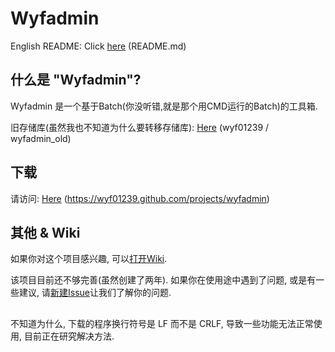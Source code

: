 # Wyfadmin
English README: Click [here](README.md) (README.md)
## 什么是 "Wyfadmin"?
Wyfadmin 是一个基于Batch(你没听错,就是那个用CMD运行的Batch)的工具箱.

旧存储库(虽然我也不知道为什么要转移存储库): [Here](https://github.com/wyf01239/wyfadmin_old) (wyf01239 / wyfadmin_old)
## 下载
请访问: [Here](https://wyf01239.github.com/projects/wyfadmin) (https://wyf01239.github.com/projects/wyfadmin)
## 其他 & Wiki
如果你对这个项目感兴趣, 可以[打开Wiki](https://github.com/wyf01239/wyfadmin/wiki).

该项目目前还不够完善(虽然创建了两年). 如果你在使用途中遇到了问题, 或是有一些建议, 请[新建Issue](https://github.com/wyf01239/wyfadmin/issues/new)让我们了解你的问题.

## 
不知道为什么, 下载的程序换行符号是 LF 而不是 CRLF, 导致一些功能无法正常使用, 目前正在研究解决方法. 

